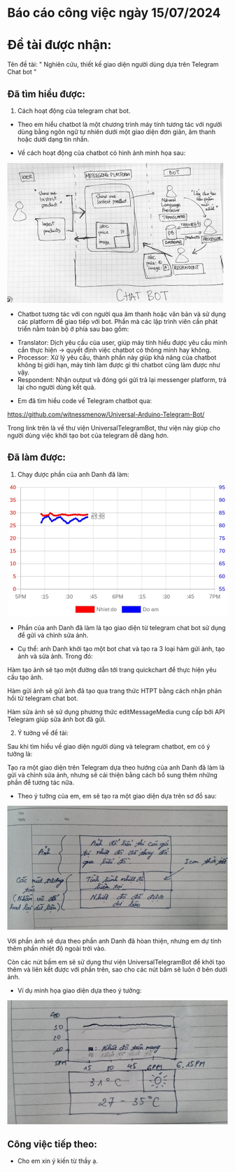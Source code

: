 # Báo cáo công việc ngày 15/07/2024

# Đề tài được nhận:
Tên đề tài: " Nghiên cứu, thiết kế giao diện người dùng dựa trên Telegram Chat bot "

## Đã tìm hiểu được:

1. Cách hoạt động của telegram chat bot.


+ Theo em hiểu chatbot là một chương trình máy tính tương tác với người dùng bằng ngôn ngữ tự nhiên dưới một giao diện đơn giản, âm thanh hoặc dưới dạng tin nhắn.

+ Về cách hoạt động của chatbot có hình ảnh minh họa sau:

![ảnh](pic.png)

+ Chatbot tương tác với con người qua âm thanh hoặc văn bản và sử dụng các platform để giao tiếp với bot. 
   Phần mà các lập trình viên cần phát triển nằm toàn bộ ở phía sau bao gồm:
- Translator: Dịch yêu cầu của user, giúp máy tính hiểu được yêu cầu mình cần thực hiện → quyết định việc chatbot có thông minh hay không.
- Processor: Xử lý yêu cầu, thành phần này giúp khả năng của chatbot không bị giới hạn, máy tính làm được gì thì chatbot cũng làm được như vậy.
- Respondent: Nhận output và đóng gói gửi trả lại messenger platform, trả lại cho người dùng kết quả.

+ Em đã tìm hiểu code về Telegram chatbot qua: 

https://github.com/witnessmenow/Universal-Arduino-Telegram-Bot/

Trong link trên là về thư viện UniversalTelegramBot, thư viện này giúp cho người dùng việc khởi tạo bot của telegram dễ dàng hơn.

## Đã làm được:

1. Chạy được phần của anh Danh đã làm:

![ảnh](anh.jpg)

+ Phần của anh Danh đã làm là tạo giao diện từ telegram chat bot sử dụng để gửi và chỉnh sửa ảnh. 

+ Cụ thể: anh Danh khởi tạo một bot chat và tạo ra 3 loại hàm gửi ảnh, tạo ảnh và sửa ảnh. Trong đó:

Hàm tạo ảnh sẽ tạo một đường dẫn tới trang quickchart để thực hiện yêu cầu tạo ảnh.

Hàm gửi ảnh sẽ gửi ảnh đã tạo qua trang thức HTPT bằng cách nhận phản hồi từ telegram chat bot.

Hàm sửa ảnh sẽ sử dụng phương thức editMessageMedia cung cấp bởi API Telegram giúp sửa ảnh bot đã gửi.

2. Ý tưởng về đề tài:

Sau khi tìm hiểu về giao diện người dùng và telegram chatbot, em có ý tưởng là: 

Tạo ra một giao diện trên Telegram dựa theo hướng của anh Danh đã làm là gửi và chỉnh sửa ảnh, nhưng sẽ cải thiện bằng cách bổ sung thêm những phần để tương tác nữa.

+ Theo ý tưởng của em, em sẽ tạo ra một giao diện dựa trên sơ đồ sau:

![ảnh](anh2.jpg)

Với phần ảnh sẽ dựa theo phần anh Danh đã hòan thiện, nhưng em dự tính thêm phần nhiệt độ ngoài trời vào.

Còn các nút bấm em sẽ sử dụng thư viện UniversalTelegramBot để khởi tạo thêm và liên kết được với phần trên, sao cho các nút bấm sẽ luôn ở bên dưới ảnh.

+ Ví dụ minh họa giao diện dựa theo ý tưởng:

![ảnh](anh3.jpg)

## Công việc tiếp theo:

+ Cho em xin ý kiến từ thầy ạ.
